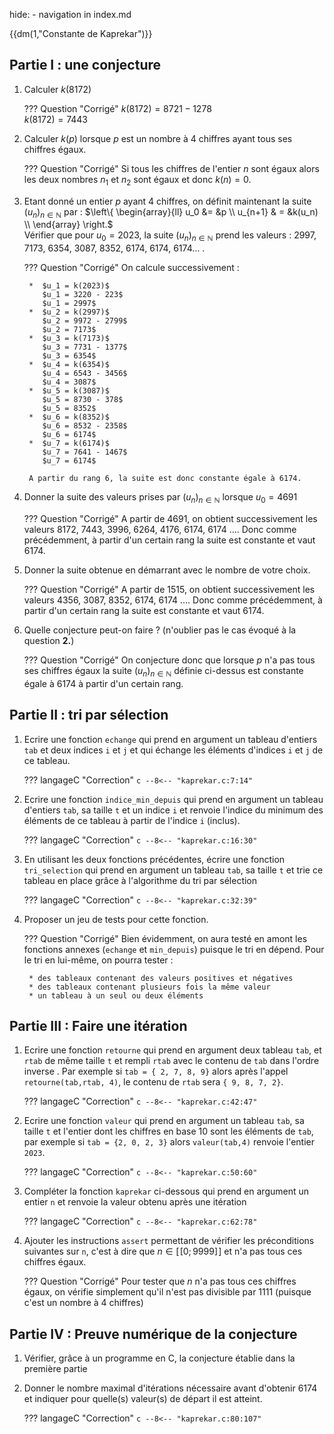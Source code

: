 hide: - navigation  in index.md

{{dm(1,"Constante de Kaprekar")}} 



## Partie I : une conjecture

1. Calculer $k(8172)$

    ??? Question "Corrigé"
        $k(8172) = 8721 - 1278$  
        $k(8172) = 7443$  

2. Calculer $k(p)$ lorsque $p$ est un nombre à 4 chiffres ayant tous ses chiffres égaux.

    ??? Question "Corrigé"
        Si tous les chiffres de l'entier $n$ sont égaux alors les deux nombres $n_1$ et $n_2$ sont égaux et donc $k(n)=0$.

3. Etant donné un entier $p$ ayant 4 chiffres, on définit maintenant la suite $(u_n)_{n \in \mathbb{N}}$ par :
$\left\{ \begin{array}{ll} u_0 &= &p \\ u_{n+1} & = &k(u_n) \\ \end{array} \right.$  
Vérifier que pour $u_0 = 2023$, la suite $(u_n)_{n \in \mathbb{N}}$ prend les valeurs : $2997$, $7173$, $6354$, $3087$, $8352$, $6174$, $6174$, $6174 \dots$ . 

    ??? Question "Corrigé"
        On calcule successivement :

        *  $u_1 = k(2023)$  
           $u_1 = 3220 - 223$  
           $u_1 = 2997$
        *  $u_2 = k(2997)$  
           $u_2 = 9972 - 2799$  
           $u_2 = 7173$
        *  $u_3 = k(7173)$  
           $u_3 = 7731 - 1377$  
           $u_3 = 6354$
        *  $u_4 = k(6354)$  
           $u_4 = 6543 - 3456$  
           $u_4 = 3087$
        *  $u_5 = k(3087)$  
           $u_5 = 8730 - 378$  
           $u_5 = 8352$
        *  $u_6 = k(8352)$  
           $u_6 = 8532 - 2358$  
           $u_6 = 6174$
        *  $u_7 = k(6174)$  
           $u_7 = 7641 - 1467$  
           $u_7 = 6174$
        
        A partir du rang 6, la suite est donc constante égale à 6174.

4. Donner la suite des valeurs prises par $(u_n)_{n \in \mathbb{N}}$ lorsque $u_0 = 4691$ 

    ??? Question "Corrigé"
        A partir de 4691, on obtient successivement les valeurs 8172, 7443, 3996, 6264, 4176, 6174, 6174 $\dots$.
        Donc comme précédemment, à partir d'un certain rang la suite est constante et vaut 6174.

5. Donner la suite obtenue en démarrant avec le nombre de votre choix.

    ??? Question "Corrigé"
        A partir de 1515, on obtient successivement les valeurs 4356, 3087, 8352, 6174, 6174 $\dots$.
        Donc comme précédemment, à partir d'un certain rang la suite est constante et vaut 6174.

6. Quelle conjecture peut-on faire ? (n'oublier pas le cas évoqué à la question **2.**)

    ??? Question "Corrigé"
        On conjecture donc que lorsque $p$ n'a pas tous ses chiffres égaux la suite $(u_n)_{n \in \mathbb{N}}$ définie ci-dessus est constante égale à $6174$ à partir d'un certain rang.

## Partie II : tri par sélection

1. Ecrire une fonction `echange` qui prend en argument un tableau d'entiers `tab` et deux indices `i` et `j` et qui échange les éléments d'indices `i` et `j` de ce tableau.

    ??? langageC "Correction"
        ```c
            --8<-- "kaprekar.c:7:14"
        ```


2. Ecrire une fonction `indice_min_depuis` qui prend en argument un tableau d'entiers `tab`, sa taille `t` et un indice `i` et renvoie l'indice du minimum des éléments de ce tableau à partir de l'indice `i` (inclus).

    ??? langageC "Correction"
        ```c
            --8<-- "kaprekar.c:16:30"
        ```

3. En utilisant les deux fonctions précédentes, écrire une fonction `tri_selection` qui prend en argument un tableau `tab`, sa taille `t` et trie ce tableau en place grâce à l'algorithme du tri par sélection

    ??? langageC "Correction"
        ```c
            --8<-- "kaprekar.c:32:39"
        ```

4. Proposer un jeu de tests pour cette fonction.

    ??? Question "Corrigé"
        Bien évidemment, on aura testé en amont les fonctions annexes (`echange` et `min_depuis`) puisque le tri en dépend. Pour le tri en lui-même, on pourra tester :

        * des tableaux contenant des valeurs positives et négatives
        * des tableaux contenant plusieurs fois la même valeur
        * un tableau à un seul ou deux éléments

## Partie III : Faire une itération

1. Ecrire une fonction `retourne` qui prend en argument deux tableau `tab`, et `rtab` de même taille `t` et rempli `rtab` avec le contenu de `tab` dans l'ordre inverse . Par exemple si `tab = { 2, 7, 8, 9}` alors après l'appel `retourne(tab,rtab, 4)`, le contenu de `rtab` sera `{ 9, 8, 7, 2}`.

    ??? langageC "Correction"
        ```c
            --8<-- "kaprekar.c:42:47"
        ```

2. Ecrire une fonction `valeur` qui prend en argument un tableau `tab`, sa taille `t` et l'entier dont les chiffres en base 10 sont les éléments de `tab`, par exemple si `tab = {2, 0, 2, 3}` alors `valeur(tab,4)` renvoie l'entier `2023`.

    ??? langageC "Correction"
        ```c
            --8<-- "kaprekar.c:50:60"
        ```

3. Compléter la fonction `kaprekar` ci-dessous qui prend en argument un entier `n` et renvoie la valeur obtenu après une itération 

    ??? langageC "Correction"
        ```c
            --8<-- "kaprekar.c:62:78"
        ```

4. Ajouter les instructions `assert` permettant de vérifier les préconditions suivantes sur `n`, c'est à dire que $n \in \left[\!\left[0;9999\right]\!\right]$ et n'a pas tous ces chiffres égaux.

    ??? Question "Corrigé"
        Pour tester que $n$ n'a pas tous ces chiffres égaux, on vérifie simplement qu'il n'est pas divisible par $1111$ (puisque c'est un nombre à 4 chiffres)




## Partie IV : Preuve numérique de la conjecture

1. Vérifier, grâce à un programme en C, la conjecture établie dans la première partie
2. Donner le nombre maximal d'itérations nécessaire avant d'obtenir $6174$ et indiquer pour quelle(s) valeur(s) de départ il est atteint.

    ??? langageC "Correction"
        ```c
            --8<-- "kaprekar.c:80:107"
        ```

